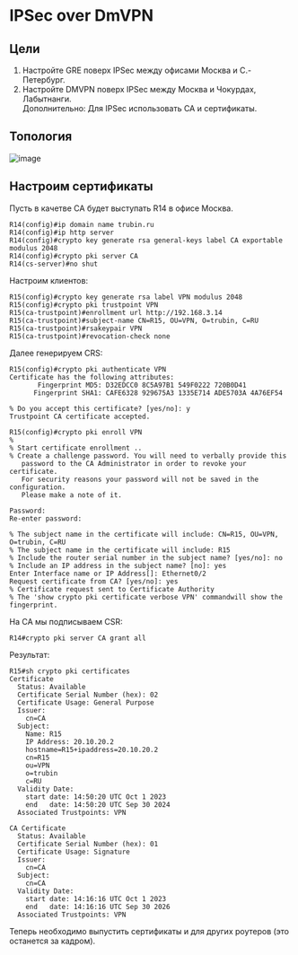 # IPSec over DmVPN
## Цели
1. Настройте GRE поверх IPSec между офисами Москва и С.-Петербург.  
2. Настройте DMVPN поверх IPSec между Москва и Чокурдах, Лабытнанги.  
Дополнительно: Для IPSec использовать CA и сертификаты.

## Топология  

![image](https://github.com/a-trubin/OTUS-Network-engineer/assets/130133180/33477179-09af-4f81-9d19-45071f8a67da)

## Настроим сертификаты
Пусть в качетве CA будет выступать R14 в офисе Москва.

```
R14(config)#ip domain name trubin.ru
R14(config)#ip http server
R14(config)#crypto key generate rsa general-keys label CA exportable modulus 2048
R14(config)#crypto pki server CA
R14(cs-server)#no shut
```
Настроим клиентов:

```
R15(config)#crypto key generate rsa label VPN modulus 2048
R15(config)#crypto pki trustpoint VPN
R15(ca-trustpoint)#enrollment url http://192.168.3.14
R15(ca-trustpoint)#subject-name CN=R15, OU=VPN, O=trubin, C=RU
R15(ca-trustpoint)#rsakeypair VPN
R15(ca-trustpoint)#revocation-check none
```
Далее генерируем CRS:

```
R15(config)#crypto pki authenticate VPN
Certificate has the following attributes:
       Fingerprint MD5: D32EDCC0 8C5A97B1 549F0222 720B0D41 
      Fingerprint SHA1: CAFE6328 929675A3 1335E714 ADE5703A 4A76EF54 

% Do you accept this certificate? [yes/no]: y
Trustpoint CA certificate accepted.
```
```
R15(config)#crypto pki enroll VPN
%
% Start certificate enrollment .. 
% Create a challenge password. You will need to verbally provide this
   password to the CA Administrator in order to revoke your certificate.
   For security reasons your password will not be saved in the configuration.
   Please make a note of it.

Password: 
Re-enter password: 

% The subject name in the certificate will include: CN=R15, OU=VPN, O=trubin, C=RU
% The subject name in the certificate will include: R15
% Include the router serial number in the subject name? [yes/no]: no
% Include an IP address in the subject name? [no]: yes
Enter Interface name or IP Address[]: Ethernet0/2
Request certificate from CA? [yes/no]: yes
% Certificate request sent to Certificate Authority
% The 'show crypto pki certificate verbose VPN' commandwill show the fingerprint.
```
На CA мы подписываем CSR:
```
R14#crypto pki server CA grant all
```

Результат:

```
R15#sh crypto pki certificates 
Certificate
  Status: Available
  Certificate Serial Number (hex): 02
  Certificate Usage: General Purpose
  Issuer: 
    cn=CA
  Subject:
    Name: R15
    IP Address: 20.10.20.2
    hostname=R15+ipaddress=20.10.20.2
    cn=R15
    ou=VPN
    o=trubin
    c=RU
  Validity Date: 
    start date: 14:50:20 UTC Oct 1 2023
    end   date: 14:50:20 UTC Sep 30 2024
  Associated Trustpoints: VPN 

CA Certificate
  Status: Available
  Certificate Serial Number (hex): 01
  Certificate Usage: Signature
  Issuer: 
    cn=CA 
  Subject: 
    cn=CA 
  Validity Date: 
    start date: 14:16:16 UTC Oct 1 2023
    end   date: 14:16:16 UTC Sep 30 2026
  Associated Trustpoints: VPN 
```
Теперь необходимо выпустить сертификаты и для других роутеров (это останется за кадром).


